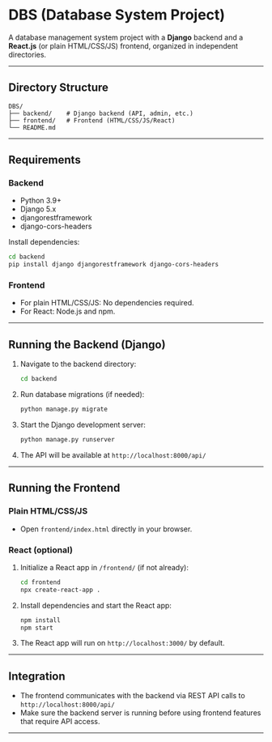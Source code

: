 # DBS (Database System Project)

A database management system project with a **Django** backend and a **React.js** (or plain HTML/CSS/JS) frontend, organized in independent directories.

---

## Directory Structure

```
DBS/
├── backend/    # Django backend (API, admin, etc.)
├── frontend/   # Frontend (HTML/CSS/JS/React)
└── README.md
```

---

## Requirements

### Backend

- Python 3.9+
- Django 5.x
- djangorestframework
- django-cors-headers

Install dependencies:

```bash
cd backend
pip install django djangorestframework django-cors-headers
```

### Frontend

- For plain HTML/CSS/JS: No dependencies required.
- For React: Node.js and npm.

---

## Running the Backend (Django)

1. Navigate to the backend directory:

    ```bash
    cd backend
    ```

2. Run database migrations (if needed):

    ```bash
    python manage.py migrate
    ```

3. Start the Django development server:

    ```bash
    python manage.py runserver
    ```

4. The API will be available at `http://localhost:8000/api/`

---

## Running the Frontend

### Plain HTML/CSS/JS

- Open `frontend/index.html` directly in your browser.

### React (optional)

1. Initialize a React app in `/frontend/` (if not already):

    ```bash
    cd frontend
    npx create-react-app .
    ```

2. Install dependencies and start the React app:

    ```bash
    npm install
    npm start
    ```

3. The React app will run on `http://localhost:3000/` by default.

---

## Integration

- The frontend communicates with the backend via REST API calls to `http://localhost:8000/api/`
- Make sure the backend server is running before using frontend features that require API access.

---